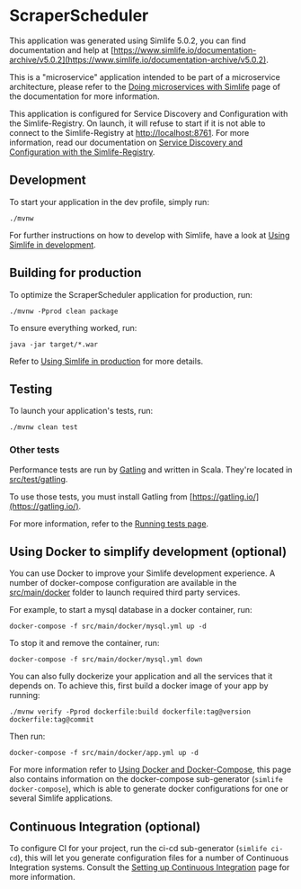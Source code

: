 # ScraperScheduler
This application was generated using Simlife 5.0.2, you can find documentation and help at [https://www.simlife.io/documentation-archive/v5.0.2](https://www.simlife.io/documentation-archive/v5.0.2).

This is a "microservice" application intended to be part of a microservice architecture, please refer to the [Doing microservices with Simlife][] page of the documentation for more information.

This application is configured for Service Discovery and Configuration with the Simlife-Registry. On launch, it will refuse to start if it is not able to connect to the Simlife-Registry at [http://localhost:8761](http://localhost:8761). For more information, read our documentation on [Service Discovery and Configuration with the Simlife-Registry][].

## Development

To start your application in the dev profile, simply run:

    ./mvnw


For further instructions on how to develop with Simlife, have a look at [Using Simlife in development][].



## Building for production

To optimize the ScraperScheduler application for production, run:

    ./mvnw -Pprod clean package

To ensure everything worked, run:

    java -jar target/*.war


Refer to [Using Simlife in production][] for more details.

## Testing

To launch your application's tests, run:

    ./mvnw clean test
### Other tests

Performance tests are run by [Gatling][] and written in Scala. They're located in [src/test/gatling](src/test/gatling).

To use those tests, you must install Gatling from [https://gatling.io/](https://gatling.io/).

For more information, refer to the [Running tests page][].

## Using Docker to simplify development (optional)

You can use Docker to improve your Simlife development experience. A number of docker-compose configuration are available in the [src/main/docker](src/main/docker) folder to launch required third party services.

For example, to start a mysql database in a docker container, run:

    docker-compose -f src/main/docker/mysql.yml up -d

To stop it and remove the container, run:

    docker-compose -f src/main/docker/mysql.yml down

You can also fully dockerize your application and all the services that it depends on.
To achieve this, first build a docker image of your app by running:

    ./mvnw verify -Pprod dockerfile:build dockerfile:tag@version dockerfile:tag@commit

Then run:

    docker-compose -f src/main/docker/app.yml up -d

For more information refer to [Using Docker and Docker-Compose][], this page also contains information on the docker-compose sub-generator (`simlife docker-compose`), which is able to generate docker configurations for one or several Simlife applications.

## Continuous Integration (optional)

To configure CI for your project, run the ci-cd sub-generator (`simlife ci-cd`), this will let you generate configuration files for a number of Continuous Integration systems. Consult the [Setting up Continuous Integration][] page for more information.

[Simlife Homepage and latest documentation]: https://www.simlife.io
[Simlife 5.0.2 archive]: https://www.simlife.io/documentation-archive/v5.0.2
[Doing microservices with Simlife]: https://www.simlife.io/documentation-archive/v5.0.2/microservices-architecture/
[Using Simlife in development]: https://www.simlife.io/documentation-archive/v5.0.2/development/
[Service Discovery and Configuration with the Simlife-Registry]: https://www.simlife.io/documentation-archive/v5.0.2/microservices-architecture/#simlife-registry
[Using Docker and Docker-Compose]: https://www.simlife.io/documentation-archive/v5.0.2/docker-compose
[Using Simlife in production]: https://www.simlife.io/documentation-archive/v5.0.2/production/
[Running tests page]: https://www.simlife.io/documentation-archive/v5.0.2/running-tests/
[Setting up Continuous Integration]: https://www.simlife.io/documentation-archive/v5.0.2/setting-up-ci/

[Gatling]: http://gatling.io/
